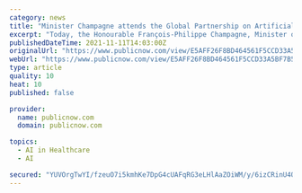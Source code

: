 ```yaml
---
category: news
title: "Minister Champagne attends the Global Partnership on Artificial Intelligence Paris Summit"
excerpt: "Today, the Honourable François-Philippe Champagne, Minister of Innovation, Science and Industry, joined leading international AI experts, including representatives from 18 GPAI member countries and the European Union,"
publishedDateTime: 2021-11-11T14:03:00Z
originalUrl: "https://www.publicnow.com/view/E5AFF26F8BD464561F5CCD33A5BF7B56B9520B8F"
webUrl: "https://www.publicnow.com/view/E5AFF26F8BD464561F5CCD33A5BF7B56B9520B8F"
type: article
quality: 10
heat: 10
published: false

provider:
  name: publicnow.com
  domain: publicnow.com

topics:
  - AI in Healthcare
  - AI

secured: "YUVOrgTwYI/fzeuO7i5kmhKe7DpG4cUAFqRG3eLHlAaZOiWM/y/6izCRinU4Ockc3oeZVriu3U3hhe03LThzgrdsxLEX2r+hnXPWGslVHasN0SsgG2krbb4IXsudr7RoAMNIvqknAb+3xVvoXgs74OTsvUo0jAKDHkRPmZYjFYfwSNFBrLn7u50HnV8LsmPctK6U4sdfWfX+uZXAkQrkM37f6H9a9Lh9WBMH0WL5CLevGW5PuG3+7JPf8RyOYlW+s/hvm1PASiAk96mLObWbc+nZCpl+qd2mN40Rxyt5f40Ad/Wmo3ezDJpXv07fRliwSNMLLR/qWLqSi1G0OmD9tKlOzVOer/dnWy+G5emK9CU=;ssIZh+zf+leqhkM1dAENpg=="
---
```


